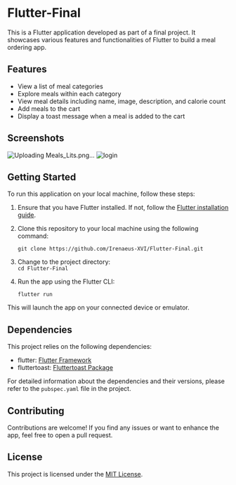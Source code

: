 # Flutter-Final

This is a Flutter application developed as part of a final project. It showcases various features and functionalities of Flutter to build a meal ordering app.

## Features

- View a list of meal categories
- Explore meals within each category
- View meal details including name, image, description, and calorie count
- Add meals to the cart
- Display a toast message when a meal is added to the cart

## Screenshots

![Uploading Meals_Lits.png…]()
![login](https://github.com/Irenaeus-XVI/Flutter-Final/assets/87098443/74b5cc3b-30ed-4d8d-be31-8ba1ad99689c)


## Getting Started

To run this application on your local machine, follow these steps:

1. Ensure that you have Flutter installed. If not, follow the [Flutter installation guide](https://flutter.dev/docs/get-started/install).

2. Clone this repository to your local machine using the following command:

   ` git clone https://github.com/Irenaeus-XVI/Flutter-Final.git `
   
3. Change to the project directory:   
    ` cd Flutter-Final `
    

4. Run the app using the Flutter CLI:

   ` flutter run `


This will launch the app on your connected device or emulator.

## Dependencies

This project relies on the following dependencies:

- flutter: [Flutter Framework](https://flutter.dev/)
- fluttertoast: [Fluttertoast Package](https://pub.dev/packages/fluttertoast)

For detailed information about the dependencies and their versions, please refer to the `pubspec.yaml` file in the project.

## Contributing

Contributions are welcome! If you find any issues or want to enhance the app, feel free to open a pull request.

## License

This project is licensed under the [MIT License](LICENSE).

    
